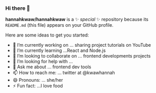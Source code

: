 ### Hi there 👋


**hannahkwaw/hannahkwaw** is a ✨ _special_ ✨ repository because its `README.md` (this file) appears on your GitHub profile.

Here are some ideas to get you started:

- 🔭 I’m currently working on ... sharing project tutorials on YouTube
- 🌱 I’m currently learning ...React and Node.js
- 👯 I’m looking to collaborate on ... frontend developments projects 
- 🤔 I’m looking for help with ... 
- 💬 Ask me about ... frontend dev tools
- 📫 How to reach me: ... twitter at @kwawhannah
- 😄 Pronouns: ... she/her
- ⚡ Fun fact: ...I love food

